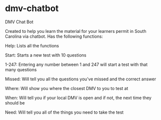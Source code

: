 # dmv-chatbot

DMV Chat Bot

Created to help you learn the material for your learners permit in South Carolina via chatbot.
Has the following functions:

Help: Lists all the functions

Start: Starts a new test with 10 questions

1-247: Entering any number between 1 and 247 will start a test with that many questions

Missed: Will tell you all the questions you've missed and the correct answer

Where: Will show you where the closest DMV to you to test at

When: Will tell you if your local DMV is open and if not, the next time they should be

Need: Will tell you all of the things you need to take the test 
